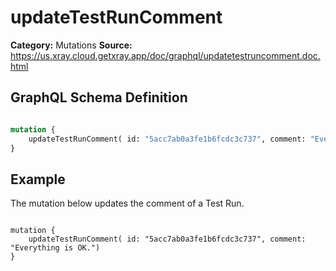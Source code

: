 # updateTestRunComment

**Category:** Mutations
**Source:** https://us.xray.cloud.getxray.app/doc/graphql/updatetestruncomment.doc.html

## GraphQL Schema Definition

```graphql

mutation {
    updateTestRunComment( id: "5acc7ab0a3fe1b6fcdc3c737", comment: "Everything is OK.")
}

```

## Example

The mutation below updates the comment of a Test Run.

```

mutation {
    updateTestRunComment( id: "5acc7ab0a3fe1b6fcdc3c737", comment: "Everything is OK.")
}

```